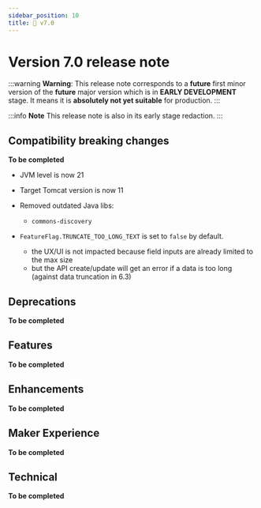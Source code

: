 ```yaml
---
sidebar_position: 10
title: 🚧 v7.0
---
```


Version 7.0 release note
========================

:::warning
**Warning**: This release note corresponds to a **future** first minor version of the **future** major version which is in **EARLY DEVELOPMENT** stage.
It means it is **absolutely not yet suitable** for production.
:::

:::info
**Note** This release note is also in its early stage redaction.
:::

Compatibility breaking changes
------------------------------

**To be completed**

- JVM level is now 21
- Target Tomcat version is now 11
- Removed outdated Java libs:
  - `commons-discovery`

- `FeatureFlag.TRUNCATE_TOO_LONG_TEXT` is set to `false` by default.
  - the UX/UI is not impacted because field inputs are already limited to the max size
  - but the API create/update will get an error if a data is too long (against data truncation in 6.3)


Deprecations
------------

**To be completed**

Features
--------

**To be completed**

Enhancements
------------

**To be completed**

Maker Experience
----------------

**To be completed**

Technical
----------

**To be completed**
